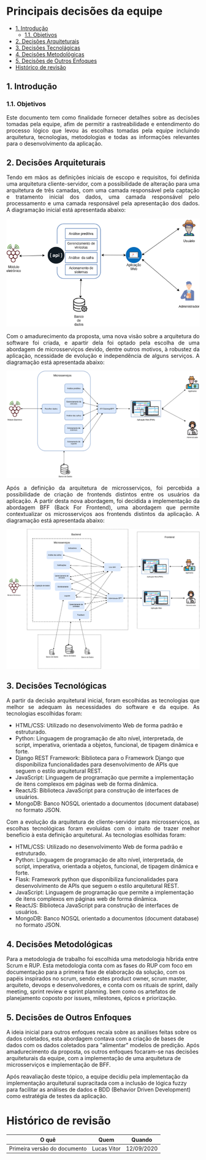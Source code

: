 # Principais decisões da equipe

- [1. Introdução](#_1-introdução)
  * [1.1. Objetivos](#_11-objetivos)
- [2. Decisões Arquiteturais](#_2-decisões-arquiteturais)
- [3. Decisões Tecnolágicas](#_3-decisões-de-tecnolágicas)
- [4. Decisões Metodológicas](#_4-decisões-de-metodológicas)
- [5. Decisões de Outros Enfoques](#_5-decisões-de-outros-enfoques)
- [ Histórico de revisão](#_histórico-de-revisão)

## 1. Introdução

### 1.1. Objetivos

 <p align = "justify"> Este documento tem como finalidade fornecer detalhes sobre as decisões tomadas pela equipe, afim de permitir a rastreabilidade e entendimento do processo lógico que levou às escolhas tomadas pela equipe incluindo arquitetura, tecnologias, metodologias e todas as informações relevantes 
 para o desenvolvimento da aplicação. </p>

## 2. Decisões Arquiteturais

 <p align = "justify"> Tendo em mãos as definições iniciais de escopo e requisitos, foi definida uma arquitetura cliente-servidor, com a possibilidade de alteração para uma arquitetura de três camadas, com uma camada responsável pela captação e tratamento inicial dos dados, uma camada responsável pelo processamento e uma camada responsável pela apresentação dos dados. A diagramação inicial está apresentada abaixo:</p>

 ![img](imgs/arquiteturav1.png)


 <p align = "justify"> Com o amadurecimento da proposta, uma nova visão sobre a arquitetura do software foi criada, e apartir dela foi optado pela escolha de uma abordagem de microsserviços devido, dentre outros motivos, à robustez da aplicação, ncessidade de evolução e independência de alguns serviços. A diagramação está apresentada abaixo:</p>

 ![img](imgs/arquiteturav2.png)


 <p align = "justify"> Após a definição da arquitetura de microsserviços, foi percebida a possibilidade de criação de frontends distintos entre os usuários da aplicação. A partir desta nova abordagem, foi decidida a implementação da abordagem BFF (Back For Frontend), uma abordagem que permite contextualizar os microsserviços aos frontends distintos da aplicação. A diagramação está apresentada abaixo:</p>

 ![img](imgs/arquitetura.png)


## 3. Decisões Tecnológicas

 <p align = "justify">A partir da decisão arquitetural inicial, foram escolhidas as tecnologias que melhor se adequam às necessidades do software e da equipe. As tecnologias escolhidas foram: </p>

* HTML/CSS:	Utilizado no desenvolvimento Web de forma padrão e estruturado.
* Python: Linguagem de programação de alto nível, interpretada, de script, imperativa, orientada a objetos, funcional, de tipagem dinâmica e forte.
* Django REST Framework: Biblioteca para o Framework Django que disponibiliza funcionalidades para desenvolvimento de APIs que seguem o estilo arquitetural REST.
* JavaScript: Linguagem de programação que permite a implementação de itens complexos em páginas web de forma dinâmica.
* ReactJS: Biblioteca JavaScript para construção de interfaces de usuários.
* MongoDB: Banco NOSQL orientado a documentos (document database) no formato JSON.


 <p align = "justify">Com a evolução da arquitetura de cliente-servidor para microsserviços, as escolhas tecnológicas foram evoluídas com o intuito de trazer melhor benefício à esta definição arquitetural. As tecnologias esolhidas foram: </p>

* HTML/CSS:	Utilizado no desenvolvimento Web de forma padrão e estruturado.
* Python: Linguagem de programação de alto nível, interpretada, de script, imperativa, orientada a objetos, funcional, de tipagem dinâmica e forte.
* Flask: Framework python que disponibiliza funcionalidades para desenvolvimento de APIs que seguem o estilo arquitetural REST.
* JavaScript: Linguagem de programação que permite a implementação de itens complexos em páginas web de forma dinâmica.
* ReactJS: Biblioteca JavaScript para construção de interfaces de usuários.
* MongoDB: Banco NOSQL orientado a documentos (document database) no formato JSON.


## 4. Decisões Metodológicas

Para a metodologia de trabalho foi escolhida uma metodologia híbrida entre Scrum e RUP. Esta metodologia conta com as fases do RUP com foco em documentação para a primeira fase de elaboração da solução, com os papéis inspirados no scrum, sendo estes product owner, scrum master, arquiteto, devops e desenvolvedores, e conta com os rituais de sprint, daily meeting, sprint review e sprint planning. bem como os artefatos de planejamento coposto por issues, milestones, épicos e priorização.

## 5. Decisões de Outros Enfoques

A ideia inicial para outros enfoques recaía sobre as análises feitas sobre os dados coletados, esta abordagem contava com a criação de bases de dados com os dados coletados para "alimentar" modelos de predição. Após amadurecimento da proposta, os outros enfoques focaram-se nas decisões arquiteturais da equipe, com a implementação de uma arquitetura de microsserviços e implementação de BFF.

Após reavaliação deste tópico, a equipe decidiu pela implementação da implementação arquitetural supracitada com a inclusão de lógica fuzzy para facilitar as análises de dados e BDD (Behavior Driven Development) como estratégia de testes da aplicação.

# Histórico de revisão

| O quê | Quem  | Quando |
| - | - | - |
| Primeira versão do documento | Lucas Vitor | 12/09/2020 |